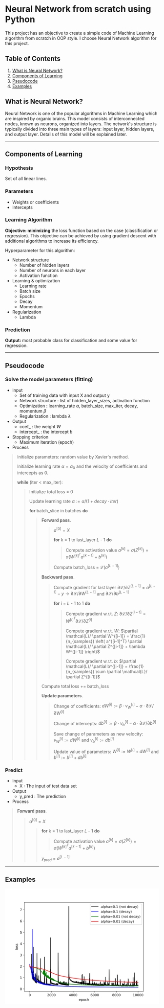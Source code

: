 # Neural Network from scratch using Python

This project has an objective to create a simple code of Machine Learning algorithm from scratch in OOP style. I choose Neural Network algorithm for this project.  

## Table of Contents
1. [What is Neural Network?](#what-is-nn)
2. [Components of Learning](#component-of-learning)
3. [Pseudocode](#pseudocode)
4. [Examples](#examples)

## What is Neural Network? <a name="what-is-nn"/>

Neural Network is one of the popular algorithms in Machine Learning which are inspired by organic brains. This model consists of interconnected nodes, known as neurons, organized into layers. The network's structure is typically divided into three main types of layers: input layer, hidden layers, and output layer. Details of this model will be explained later.

---
## Components of Learning <a name="component-of-learning"/>

### Hypothesis
Set of all linear lines.

### Parameters
- Weights or coefficients
- Intercepts

### Learning Algorithm
**Objective: minimizing** the loss function based on the case (classification or regression). This objective can be achieved by using gradient descent with additional algorithms to increase its efficiency. 

Hyperparameter for this algorithm:
- Network structure
  - Number of hidden layers
  - Number of neurons in each layer
  - Activation function
- Learning & optimization
  - Learning rate
  - Batch size
  - Epochs
  - Decay
  - Momentum
- Regularization
  - Lambda

### Prediction
**Output:** most probable class for classification and some value for regression.

---
## Pseudocode <a name="pseudocode"/>

### Solve the model parameters (fitting)
- Input
  - Set of training data with input X and output y
  - Network structure : list of hidden_layer_sizes, activation function
  - Optimization : learning_rate $\alpha$, batch_size, max_iter, decay, momentum $\beta$
  - Regularization : lambda $\lambda$
- Output
  - coef_ : the weight $W$
  - intercept_ : the intercept $b$
- Stopping criterion
  - Maximum iteration (epoch)
- Process
> Initialize parameters: random value by Xavier's method.
>
> Initialize learning rate $\alpha = \alpha_0$ and the velocity of coefficients and intercepts as 0.
> 
> **while** (iter < max_iter):
>> Initialize total loss = 0
>>
>> Update learning rate $\alpha := \alpha / (1 + decay \cdot iter)$
>> 
>> **for** batch_slice in batches **do**
>>> **Forward pass**. 
>>>> $a^{[0]} = X$
>>>> 
>>>> **for** k = 1 to last_layer $L$ - 1 **do**
>>>>> Compute activation value $a^{[k]} = \sigma(Z^{[k]}) = \sigma(W^{[k]^T} a^{[k-1]} + b^{[k]})$
>>>>> 
>>>> Compute batch_loss = $\mathcal{L}(a^{[L-1]})$
>>>
>>> **Backward pass**. 
>>>> Compute gradient for last layer $\partial \mathcal{L}/ \partial Z^{[L-1]} = a^{[L-1]} - y \rightarrow \partial \mathcal{L}/ \partial W^{[L-1]}$  and $\partial \mathcal{L}/ \partial b^{[L-1]}$
>>>> 
>>>> **for** i = $L$ - 1 to 1 **do**
>>>>
>>>>> Compute gradient w.r.t. $Z$: $\partial \mathcal{L}/ \partial Z^{[i-1]} = W^{[i]^T} \partial \mathcal{L}/ \partial Z^{[i]}$
>>>>>
>>>>> Compute gradient w.r.t. $W$: $\partial \mathcal{L}/ \partial W^{[i-1]} = \frac{1}{n_{samples}} \left( a^{[i-1]^T} \partial \mathcal{L}/ \partial Z^{[i-1]} + \lambda W^{[i-1]} \right)$
>>>>>
>>>>> Compute gradient w.r.t. $b$: $\partial \mathcal{L}/ \partial b^{[i-1]} = \frac{1}{n_{samples}} \sum \partial \mathcal{L}/ \partial Z^{[i-1]}$
>>>>> 
>>> Compute total loss += batch_loss
>>>
>>> **Update parameters**.
>>>> Change of coefficients: $dW^{[i]} := \beta \cdot v_W^{[i]} - \alpha \cdot \partial \mathcal{L}/ \partial W^{[i]}$
>>>>
>>>> Change of intercepts: $db^{[i]} := \beta \cdot v_b^{[i]} - \alpha \cdot \partial \mathcal{L}/ \partial b^{[i]}$
>>>>
>>>> Save change of parameters as new velocity: $v_W^{[i]} := dW^{[i]}$ and $v_b^{[i]} := db^{[i]}$
>>>>
>>>> Update value of parameters: $W^{[i]} := W^{[i]} + dW^{[i]}$ and $b^{[i]} := b^{[i]} + db^{[i]}$

### Predict

- Input
  - X : The input of test data set
- Output
  - y_pred : The prediction
- Process
> **Forward pass**. 
>> $a^{[0]} = X$
>> 
>>> **for** k = 1 to last_layer $L$ - 1 **do**
>>>> Compute activation value $a^{[k]} = \sigma(Z^{[k]}) = \sigma(W^{[k]^T} a^{[k-1]} + b^{[k]})$
>>>> 
>>> $y_{pred}$ = $a^{[L-1]}$
>>> 

---
## Examples <a name="examples"/>

<p align='center'>
  <img src="./figure/decay.svg">
</p>
